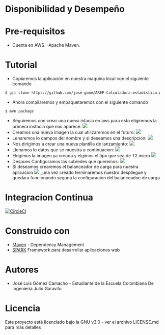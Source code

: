 # Disponibilidad y Desempeño

# Pre-requisitos
  - Cuenta en AWS.
  -Apache Maven.

# Tutorial
 - Copiaremos la aplicación en nuestra maquina local con el siguiente comando
```sh
$ git clone https://github.com/jose-gome/AREP-Calculadora-estadistica.git
 ```
 - Ahora compilaremos y empaquetaremos con el siguiente comando
```sh
$ mvn package 
```
 - Seguiremos con crear una nueva intacia en aws para esto eligiremos la primera instacia que nos aparece:
![](https://github.com/jose-gome/AREP-Taller8/blob/main/Source/pasoApaso1.png)
 - Creamos una nueva imagen la cual utilizaremos en el futuro:
 ![](https://github.com/jose-gome/AREP-Taller8/blob/main/Source/pasoApaso2.png)
 - Lenaremos lo campos del nombre y si deseamos una descripcion:
  ![](https://github.com/jose-gome/AREP-Taller8/blob/main/Source/pasoApaso3.png)
 - Nos dirigimos a crear una nueva plantilla de lanzamiento:
 ![](https://github.com/jose-gome/AREP-Taller8/blob/main/Source/pasoApaso5.png)
 - Llenamos lo datos que se muestra a continuacion:
 ![](https://github.com/jose-gome/AREP-Taller8/blob/main/Source/pasoApaso6.png)
 - Elegimos la imagen ya creada y elgimos el tipo que sea de T2.micro
 ![](https://github.com/jose-gome/AREP-Taller8/blob/main/Source/pasoApaso7.png)
 - Despues Configuramos las subredes que queremos:
 ![](https://github.com/jose-gome/AREP-Taller8/blob/main/Source/pasoApaso10.png)
 - Si deseamos crearemos el balanceador de carga para nuestra aplicacion
 ![](https://github.com/jose-gome/AREP-Taller8/blob/main/Source/pasoApaso11.png)
 _una vez creado terminaremos nuestro despliegue y quedara funcionando seguna la configuracion del balanceadoe de carga
# Integracion Continua
[![CircleCI](https://circleci.com/gh/jose-gome/AREP-2020-1-Calculadora-estadistica.svg?style=svg)](https://circleci.com/gh/jose-gome/AREP-2020-1-Calculadora-estadistica)
# Construido con
  - [Maven](https://maven.apache.org/) - Dependency Management
  - [SPARK](http://sparkjava.com/) Framework para desarrollar aplicaciones web
 
# Autores
  - José Luis Gómez Camacho - Estudiante de la Escuela Colombiana De Ingeniería Julio Garavito
# Licencia
Este proyecto está licenciado bajo la GNU v3.0 - ver el archivo LICENSE.md para más detalles
